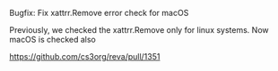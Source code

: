 Bugfix: Fix xattrr.Remove error check for macOS

Previously, we checked the xattrr.Remove only for linux systems. Now macOS is checked also 

https://github.com/cs3org/reva/pull/1351